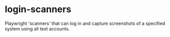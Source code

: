 # login-scanners
Playwright 'scanners' that can log in and capture screenshots of a specified system using all test accounts.
